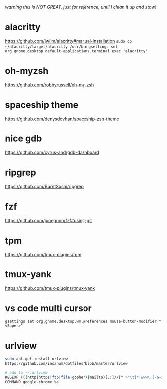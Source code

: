 *warning this is NOT GREAT, just for reference, until I clean it up and stow!*
# alacritty
https://github.com/jwilm/alacritty#manual-installation
`sudo cp ~/alacritty/target/alacritty /usr/bin`
`gsettings set org.gnome.desktop.default-applications.terminal exec 'alacritty'`

# oh-myzsh
https://github.com/robbyrussell/oh-my-zsh

# spaceship theme
https://github.com/denysdovhan/spaceship-zsh-theme

# nice gdb
https://github.com/cyrus-and/gdb-dashboard

# ripgrep
https://github.com/BurntSushi/ripgrep

# fzf
https://github.com/junegunn/fzf#using-git

# tpm
https://github.com/tmux-plugins/tpm

# tmux-yank
https://github.com/tmux-plugins/tmux-yank

# vs code multi cursor
`gsettings set org.gnome.desktop.wm.preferences mouse-button-modifier "<Super>"`

# urlview
```bash
sudo apt-get install urlview
https://github.com/insanum/dotfiles/blob/master/urlview

# add to ~/.urlview
REGEXP (((http|https|ftp|file|gopher)|mailto)[.:]//[^ >"\t]*|www\.[-a-z0-9.]+)[^ .,;\t>">\):]
COMMAND google-chrome %s
```
